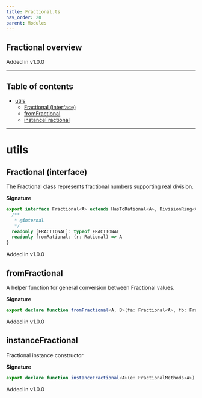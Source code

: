 ```yaml
---
title: Fractional.ts
nav_order: 20
parent: Modules
---
```


## Fractional overview

Added in v1.0.0

---

<h2 class="text-delta">Table of contents</h2>

- [utils](#utils)
  - [Fractional (interface)](#fractional-interface)
  - [fromFractional](#fromfractional)
  - [instanceFractional](#instancefractional)

---

# utils

## Fractional (interface)

The Fractional class represents fractional numbers supporting real division.

**Signature**

```ts
export interface Fractional<A> extends HasToRational<A>, DivisionRing<A> {
  /**
   * @internal
   */
  readonly [FRACTIONAL]: typeof FRACTIONAL
  readonly fromRational: (r: Rational) => A
}
```

Added in v1.0.0

## fromFractional

A helper function for general conversion between Fractional values.

**Signature**

```ts
export declare function fromFractional<A, B>(fa: Fractional<A>, fb: Fractional<B>): (a: A) => B
```

Added in v1.0.0

## instanceFractional

Fractional instance constructor

**Signature**

```ts
export declare function instanceFractional<A>(e: FractionalMethods<A>): Fractional<A>
```

Added in v1.0.0
